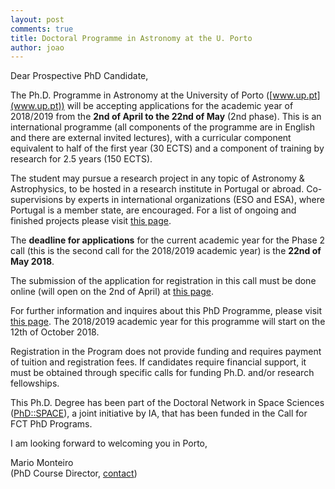 ```yaml
---
layout: post
comments: true
title: Doctoral Programme in Astronomy at the U. Porto
author: joao
---
```




Dear Prospective PhD Candidate,

The Ph.D. Programme in Astronomy at the University of Porto ([www.up.pt](www.up.pt))
will be accepting applications for the academic year of 2018/2019 
from the **2nd of April to the 22nd of May** (2nd phase). 
This is an international programme 
(all components of the programme are in English and there are external invited lectures), with a curricular component equivalent to half of the first year (30 ECTS) 
and a component of training by research for 2.5 years (150 ECTS).

The student may pursue a research project in any topic of Astronomy & Astrophysics, 
to be hosted in a research institute in Portugal or abroad.
Co-supervisions by experts in international organizations (ESO and ESA),
where Portugal is a member state, are encouraged. For a list of ongoing and
finished projects please visit [this page](http://www.fc.up.pt/dfa/astro/pda/thesis/).

The **deadline for applications** for the current academic year for the
Phase 2 call (this is the second call for the 2018/2019 academic year) 
is the **22nd of May 2018**.

The submission of the application for registration in this call must be done
online (will open on the 2nd of April) at
[this page](https://sigarra.up.pt/fcup/en/CAND_GERAL.CONCURSOS_CAND_ABERTOS_VIEW?pv_curso_id=881).

For further information and inquires about this PhD Programme,
please visit [this page](http://www.fc.up.pt/dfa/astro/pda/).
The 2018/2019 academic year for this programme will start on the 12th of October 2018.

Registration in the Program does not provide funding and requires payment of
tuition and registration fees. If candidates require financial support, it must
be obtained through specific calls for funding Ph.D. and/or research fellowships.

This Ph.D. Degree has been part of the Doctoral Network in Space Sciences
([PhD::SPACE](http://phd-space.iastro.pt)), 
a joint initiative by IA, that has been funded in the Call for FCT PhD Programs.

I am looking forward to welcoming you in Porto,

Mario Monteiro  
(PhD Course Director, [contact](pd.ast.director@fc.up.pt))

